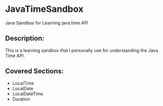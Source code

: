 # JavaTimeSandbox
Java Sandbox for Learning java.time API


## Description:

This is a learning sandbox that I personally use for understanding the Java Time API.


## Covered Sections:

* LocalTime
* LocalDate
* LocalDateTime
* Duration
